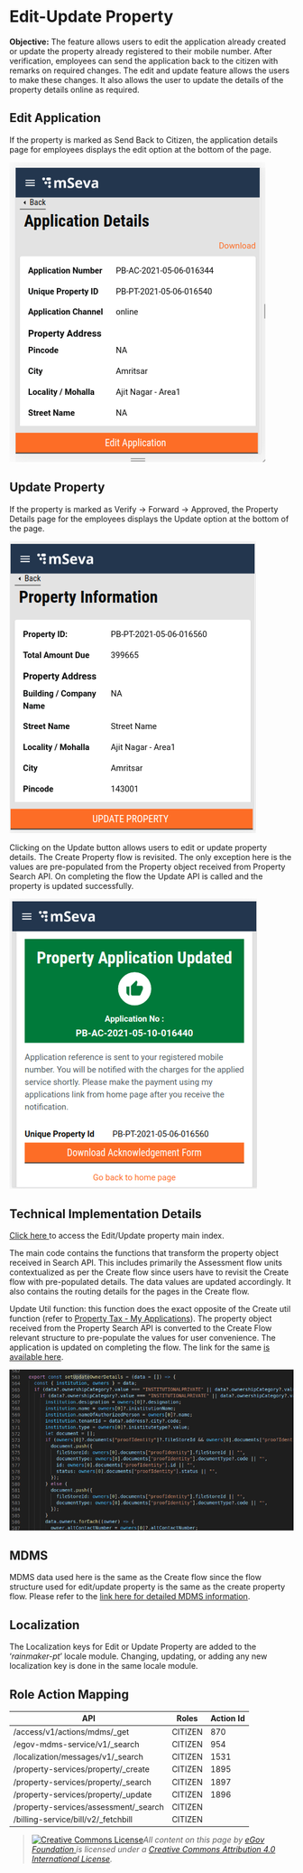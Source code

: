 # Edit-Update Property

**Objective:** The feature allows users to edit the application already created or update the property already registered to their mobile number. After verification, employees can send the application back to the citizen with remarks on required changes. The edit and update feature allows the users to make these changes. It also allows the user to update the details of the property details online as required.

## Edit A**pplication**

&#x20;If the property is marked as Send Back to Citizen, the application details page for employees displays the edit option at the bottom of the page.&#x20;

![](../../../../../.gitbook/assets/screenshot-from-2021-05-07-14-31-50.png)

## Update Property

If the property is marked as Verify → Forward → Approved, the Property Details page for the employees displays the Update option at the bottom of the page.

![](../../../../../.gitbook/assets/screenshot-from-2021-05-07-14-31-32.png)

Clicking on the Update button allows users to edit or update property details. The Create Property flow is revisited. The only exception here is the values are pre-populated from the Property object received from Property Search API. On completing the flow the Update API is called and the property is updated successfully.

![Acknowledgement screen](../../../../../.gitbook/assets/screenshot-from-2021-05-10-17-15-49.png)

## **Technical Implementation Details**

[Click here ](https://github.com/egovernments/digit-ui-internals/blob/development/packages/modules/pt/src/pages/citizen/EditProperty/index.js)to access the Edit/Update property main index.

The main code contains the functions that transform the property object received in Search API. This includes primarily the Assessment flow units contextualized as per the Create flow since users have to revisit the Create flow with pre-populated details. The data values are updated accordingly. It also contains the routing details for the pages in the Create flow.

Update Util function: this function does the exact opposite of the Create util function (refer to [Property Tax - My Applications](property-tax-my-applications.md)). The property object received from the Property Search API is converted to the Create Flow relevant structure to pre-populate the values for user convenience. The application is updated on completing the flow. The link for the same [is available here](https://github.com/egovernments/digit-ui-internals/tree/development/packages/modules/pt/src/utils).

![](<../../../../../.gitbook/assets/Screenshot from 2021-05-10 17-26-55.png>)

## **MDMS**

MDMS data used here is the same as the Create flow since the flow structure used for edit/update property is the same as the create property flow. Please refer to the [link here for detailed MDMS information](./).

## **Localization**

The Localization keys for Edit or Update Property are added to the ‘_rainmaker-pt_’ locale module. Changing, updating, or adding any new localization key is done in the same locale module.

## Role Action Mapping



| **API**                                | **Roles** | **Action Id** |
| -------------------------------------- | --------- | ------------- |
| /access/v1/actions/mdms/\_get          | CITIZEN   | 870           |
| /egov-mdms-service/v1/\_search         | CITIZEN   | 954           |
| /localization/messages/v1/\_search     | CITIZEN   | 1531          |
| /property-services/property/\_create   | CITIZEN   | 1895          |
| /property-services/property/\_search   | CITIZEN   | 1897          |
| /property-services/property/\_update   | CITIZEN   | 1896          |
| /property-services/assessment/\_search | CITIZEN   |               |
| /billing-service/bill/v2/\_fetchbill   | CITIZEN   |               |



> [![Creative Commons License](https://i.creativecommons.org/l/by/4.0/80x15.png)](http://creativecommons.org/licenses/by/4.0/)_All content on this page by_ [_eGov Foundation_ ](https://egov.org.in/)_is licensed under a_ [_Creative Commons Attribution 4.0 International License_](http://creativecommons.org/licenses/by/4.0/)_._

